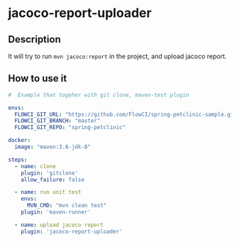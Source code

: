 # jacoco-report-uploader

## Description

It will try to run `mvn jacoco:report` in the project, and upload jacoco report.

## How to use it

```yml
#  Example that togeher with git clone, maven-test plugin

envs:
  FLOWCI_GIT_URL: "https://github.com/FlowCI/spring-petclinic-sample.git"
  FLOWCI_GIT_BRANCH: "master"
  FLOWCI_GIT_REPO: "spring-petclinic"

docker:
  image: "maven:3.6-jdk-8"

steps:
  - name: clone
    plugin: 'gitclone'
    allow_failure: false

  - name: run unit test
    envs:
      MVN_CMD: "mvn clean test"
    plugin: 'maven-runner'

  - name: upload jacoco report
    plugin: 'jacoco-report-uploader'
```

